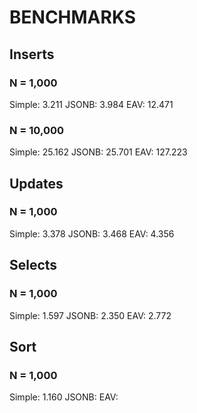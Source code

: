 # BENCHMARKS

## Inserts

### N = 1,000

Simple:  3.211
JSONB:   3.984
EAV:    12.471

### N = 10,000

Simple:  25.162
JSONB:   25.701
EAV:    127.223

## Updates

### N = 1,000

Simple:  3.378
JSONB:   3.468
EAV:     4.356

## Selects

### N = 1,000

Simple:  1.597
JSONB:   2.350
EAV:     2.772

## Sort

### N = 1,000

Simple:  1.160
JSONB:
EAV:
